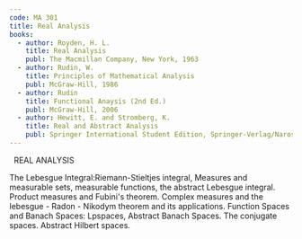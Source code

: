 ```yaml
---
code: MA 301
title: Real Analysis
books:
  - author: Royden, H. L.
    title: Real Analysis
    publ: The Macmillan Company, New York, 1963
  - author: Rudin, W.
    title: Principles of Mathematical Analysis
    publ: McGraw-Hill, 1986
  - author: Rudin
    title: Functional Anaysis (2nd Ed.)
    publ: McGraw-Hill, 2006
  - author: Hewitt, E. and Stromberg, K.
    title: Real and Abstract Analysis
    publ: Springer International Student Edition, Springer-Verlag/Narosa Pub. House, New Delhi, 1978
---
```

 
REAL ANALYSIS

The Lebesgue Integral:Riemann-Stieltjes integral, Measures and measurable sets,
measurable functions, the abstract Lebesgue integral. Product measures and
Fubini's theorem. Complex measures and the lebesgue - Radon - Nikodym theorem
and its applications.
Function Spaces and Banach Spaces: Lpspaces, Abstract Banach Spaces. The
conjugate spaces. Abstract Hilbert spaces.
